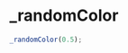 # _randomColor

<ContainerBox title="介绍" noGap>
<template #desc>

随机生成`rgba`颜色
</template>
</ContainerBox>

<ContainerBox title="基础用法" noGap>

```ts
_randomColor(0.5);
```
<CodeBox>
<template #codes>

```ts
/** @description 随机颜色
 * @param alpha 透明度
 */
export const _randomColor = (alpha = 1) => {
  const r = Math.floor(Math.random() * 256);
  const g = Math.floor(Math.random() * 256);
  const b = Math.floor(Math.random() * 256);
  return `rgba(${r}, ${g}, ${b}, ${alpha})`;
};
```
</template>
</CodeBox>
</ContainerBox>